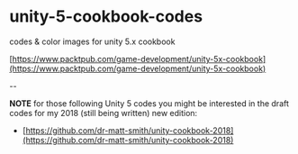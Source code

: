 # unity-5-cookbook-codes
codes & color images for unity 5.x cookbook

[https://www.packtpub.com/game-development/unity-5x-cookbook](https://www.packtpub.com/game-development/unity-5x-cookbook)


--

**NOTE** for those following Unity 5 codes
you might be interested in the draft codes for my 2018 (still being written) new edition:

- [https://github.com/dr-matt-smith/unity-cookbook-2018](https://github.com/dr-matt-smith/unity-cookbook-2018)
